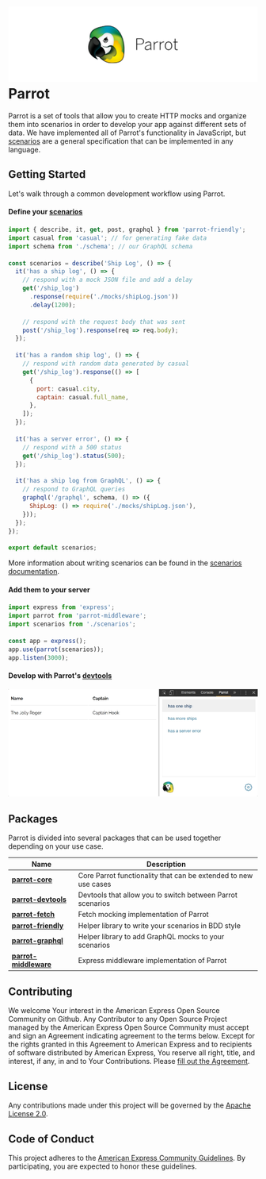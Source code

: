# ![parrot-banner](assets/parrot-banner.png)Parrot

Parrot is a set of tools that allow you to create HTTP mocks and organize them into scenarios in order to develop your app against different sets of data.  We have implemented all of Parrot's functionality in JavaScript, but [scenarios](https://github.com/americanexpress/parrot/blob/master/SCENARIOS.md) are a general specification that can be implemented in any language.

## Getting Started

Let's walk through a common development workflow using Parrot.

#### Define your [scenarios](https://github.com/americanexpress/parrot/blob/master/SCENARIOS.md)

```js
import { describe, it, get, post, graphql } from 'parrot-friendly';
import casual from 'casual'; // for generating fake data
import schema from './schema'; // our GraphQL schema

const scenarios = describe('Ship Log', () => {
  it('has a ship log', () => {
    // respond with a mock JSON file and add a delay
    get('/ship_log')
      .response(require('./mocks/shipLog.json'))
      .delay(1200);

    // respond with the request body that was sent
    post('/ship_log').response(req => req.body);
  });

  it('has a random ship log', () => {
    // respond with random data generated by casual
    get('/ship_log').response(() => [
      {
        port: casual.city,
        captain: casual.full_name,
      },
    ]);
  });

  it('has a server error', () => {
    // respond with a 500 status
    get('/ship_log').status(500);
  });

  it('has a ship log from GraphQL', () => {
    // respond to GraphQL queries
    graphql('/graphql', schema, () => ({
      ShipLog: () => require('./mocks/shipLog.json'),
    }));
  });
});

export default scenarios;
```

More information about writing scenarios can be found in the [scenarios documentation](https://github.com/americanexpress/parrot/blob/master/SCENARIOS.md).

#### Add them to your server

```js
import express from 'express';
import parrot from 'parrot-middleware';
import scenarios from './scenarios';

const app = express();
app.use(parrot(scenarios));
app.listen(3000);
```

#### Develop with Parrot's [devtools](https://github.com/americanexpress/parrot/blob/master/packages/parrot-devtools)

![parrot-devtools](assets/parrot-devtools.gif)

## Packages

Parrot is divided into several packages that can be used together depending on your use case.

| Name                                                         | Description                                                  |
| ------------------------------------------------------------ | ------------------------------------------------------------ |
| **[parrot-core](https://github.com/americanexpress/parrot/blob/master/packages/parrot-core)** | Core Parrot functionality that can be extended to new use cases |
| **[parrot-devtools](https://github.com/americanexpress/parrot/blob/master/packages/parrot-devtools)** | Devtools that allow you to switch between Parrot scenarios   |
| **[parrot-fetch](https://github.com/americanexpress/parrot/blob/master/packages/parrot-fetch)** | Fetch mocking implementation of Parrot                       |
| **[parrot-friendly](https://github.com/americanexpress/parrot/blob/master/packages/parrot-friendly)** | Helper library to write your scenarios in BDD style          |
| **[parrot-graphql](https://github.com/americanexpress/parrot/blob/master/packages/parrot-graphql)** | Helper library to add GraphQL mocks to your scenarios        |
| **[parrot-middleware](https://github.com/americanexpress/parrot/blob/master/packages/parrot-middleware)** | Express middleware implementation of Parrot                  |

## Contributing
We welcome Your interest in the American Express Open Source Community on Github.
Any Contributor to any Open Source Project managed by the American Express Open
Source Community must accept and sign an Agreement indicating agreement to the
terms below. Except for the rights granted in this Agreement to American Express
and to recipients of software distributed by American Express, You reserve all
right, title, and interest, if any, in and to Your Contributions. Please [fill out the Agreement](https://cla-assistant.io/americanexpress/parrot).

## License
Any contributions made under this project will be governed by the [Apache License 2.0](./LICENSE.md).

## Code of Conduct
This project adheres to the [American Express Community Guidelines](./CODE_OF_CONDUCT.md).
By participating, you are expected to honor these guidelines.
